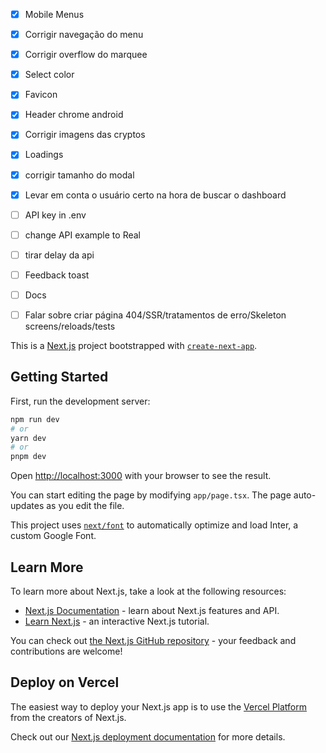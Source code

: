 - [x] Mobile Menus
- [x] Corrigir navegação do menu
- [x] Corrigir overflow do marquee
- [x] Select color
- [x] Favicon
- [x] Header chrome android
- [x] Corrigir imagens das cryptos
- [x] Loadings
- [x] corrigir tamanho do modal
- [x] Levar em conta o usuário certo na hora de buscar o dashboard
- [ ] API key in .env
- [ ] change API example to Real
- [ ] tirar delay da api
- [ ] Feedback toast

- [ ] Docs
- [ ] Falar sobre criar página 404/SSR/tratamentos de erro/Skeleton screens/reloads/tests

This is a [Next.js](https://nextjs.org/) project bootstrapped with [`create-next-app`](https://github.com/vercel/next.js/tree/canary/packages/create-next-app).

## Getting Started

First, run the development server:

```bash
npm run dev
# or
yarn dev
# or
pnpm dev
```

Open [http://localhost:3000](http://localhost:3000) with your browser to see the result.

You can start editing the page by modifying `app/page.tsx`. The page auto-updates as you edit the file.

This project uses [`next/font`](https://nextjs.org/docs/basic-features/font-optimization) to automatically optimize and load Inter, a custom Google Font.

## Learn More

To learn more about Next.js, take a look at the following resources:

- [Next.js Documentation](https://nextjs.org/docs) - learn about Next.js features and API.
- [Learn Next.js](https://nextjs.org/learn) - an interactive Next.js tutorial.

You can check out [the Next.js GitHub repository](https://github.com/vercel/next.js/) - your feedback and contributions are welcome!

## Deploy on Vercel

The easiest way to deploy your Next.js app is to use the [Vercel Platform](https://vercel.com/new?utm_medium=default-template&filter=next.js&utm_source=create-next-app&utm_campaign=create-next-app-readme) from the creators of Next.js.

Check out our [Next.js deployment documentation](https://nextjs.org/docs/deployment) for more details.
